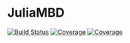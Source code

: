 # JuliaMBD

[![Build Status](https://travis-ci.com/fukumaru0710/JuliaMBD.jl.svg?branch=master)](https://travis-ci.com/fukumaru0710/JuliaMBD.jl)
[![Coverage](https://codecov.io/gh/fukumaru0710/JuliaMBD.jl/branch/master/graph/badge.svg)](https://codecov.io/gh/fukumaru0710/JuliaMBD.jl)
[![Coverage](https://coveralls.io/repos/github/fukumaru0710/JuliaMBD.jl/badge.svg?branch=master)](https://coveralls.io/github/fukumaru0710/JuliaMBD.jl?branch=master)
